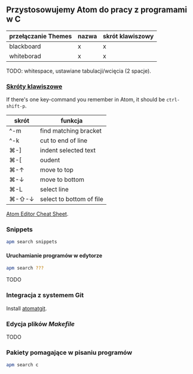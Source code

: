 ## Przystosowujemy Atom do pracy z programami w C

| przełączanie Themes  | nazwa | skrót klawiszowy |
|----------------------|-------|------------------|
| blackboard           | x     | x                |
| whiteborad           | x     | x                |

TODO: whitespace, ustawiane tabulacji/wcięcia (2 spacje).

### [Skróty klawiszowe](http://sweetme.at/2014/03/10/atom-editor-cheat-sheet/)

If there's one key-command you remember in Atom, it should be `ctrl-shift-p`.

| skrót    | funkcja                  |
|----------|--------------------------|
|  ^-m     | find matching bracket    |
|  ^-k     | cut to end of line       |
|  ⌘-]    |  indent selected text     |
|  ⌘-[    |  oudent                   |
|  ⌘-↑    |  move to top              |
|  ⌘-↓    |  move to bottom           |
|  ⌘-L    |  select line              |
|  ⌘-⇧-↓ |  select to bottom of file |

[Atom Editor Cheat Sheet](http://d2wy8f7a9ursnm.cloudfront.net/atom-editor-cheat-sheet.pdf).

### Snippets

```sh
apm search snippets
```

#### Uruchamianie programów w edytorze

```sh
apm search ???
```

TODO


### Integracja z systemem Git

Install [atomatgit](https://github.com/diiq/atomatigit).


### Edycja plików *Makefile*

TODO


### Pakiety pomagające w pisaniu programów

```sh
apm search c
```
